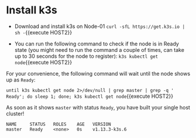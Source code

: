 # Install k3s

* Download and install k3s on Node-01
`curl -sfL https://get.k3s.io | sh -`{{execute HOST2}}

*  You can run the following command to check if the node is in Ready state (you might need to run the command a couple of times, can take up to 30 seconds for the node to register):
  `k3s kubectl get node`{{execute HOST2}}

For your convenience, the following command will wait until the node shows up as `Ready`:

`until k3s kubectl get node 2>/dev/null | grep master | grep -q ' Ready'; do sleep 1; done; k3s kubectl get node`{{execute HOST2}}

As soon as it shows `master` with status `Ready`, you have built your single host cluster!

```
NAME     STATUS   ROLES    AGE   VERSION
master   Ready    <none>   0s    v1.13.3-k3s.6
```